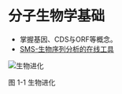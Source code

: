 # 分子生物学基础


* 掌握基因、CDS与ORF等概念。
* [SMS-生物序列分析的在线工具](http://blog.ligene.cn/2021/08/05/SMS/)

![生物进化](https://raw.githubusercontent.com/adong77/bigbook/master/imageBed/book/fig1-1.png)

图 1-1 生物进化

